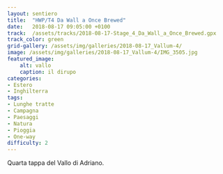 ```yaml
---
layout: sentiero
title:  "HWP/T4 Da Wall a Once Brewed"
date:   2018-08-17 09:05:00 +0100
track:  /assets/tracks/2018-08-17-Stage_4_Da_Wall_a_Once_Brewed.gpx
track_color: green
grid-gallery: /assets/img/galleries/2018-08-17_Vallum-4/
image: /assets/img/galleries/2018-08-17_Vallum-4/IMG_3505.jpg
featured_image:
    alt: vallo
    caption: il dirupo
categories:
- Estero
- Inghilterra
tags:
- Lunghe tratte
- Campagna
- Paesaggi
- Natura
- Pioggia
- One-way
difficulty: 2
---
```


Quarta tappa del Vallo di Adriano. 